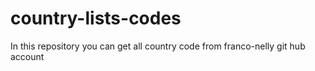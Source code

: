 # country-lists-codes
In this repository you can get all country code from franco-nelly git hub account
